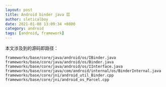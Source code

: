 ```yaml
---
layout: post
title: Android binder java 层
author: sleticalboy
date: 2021-01-08 13:09:34 +0800
category: android
tags: [android, framework]
---
```


本文涉及到的源码即路径：

`frameworks/base/core/java/android/os/IBinder.java`
`frameworks/base/core/java/android/os/Binder.java`
`frameworks/base/core/java/android/os/IInterface.java`
`frameworks/base/core/java/com/android/internal/os/BinderInternal.java`
`frameworks/base/core/jni/android_util_Binder.cpp`
`frameworks/base/core/jni/android_os_Parcel.cpp`